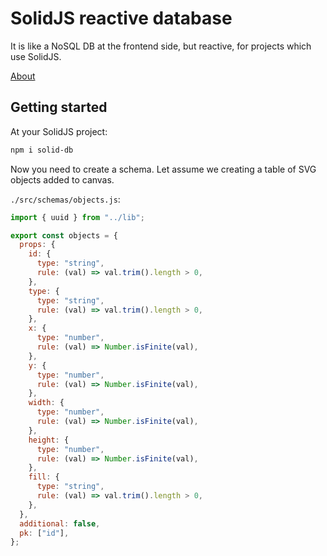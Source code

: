 # SolidJS reactive database

It is like a NoSQL DB at the frontend side, but reactive, for projects which use SolidJS.

[About](./docs/ABOUT.md)

## Getting started

At your SolidJS project:

```bash
npm i solid-db
```

Now you need to create a schema. Let assume we creating a table of SVG objects added to canvas.

`./src/schemas/objects.js`:

```js
import { uuid } from "../lib";

export const objects = {
  props: {
    id: {
      type: "string",
      rule: (val) => val.trim().length > 0,
    },
    type: {
      type: "string",
      rule: (val) => val.trim().length > 0,
    },
    x: {
      type: "number",
      rule: (val) => Number.isFinite(val),
    },
    y: {
      type: "number",
      rule: (val) => Number.isFinite(val),
    },
    width: {
      type: "number",
      rule: (val) => Number.isFinite(val),
    },
    height: {
      type: "number",
      rule: (val) => Number.isFinite(val),
    },
    fill: {
      type: "string",
      rule: (val) => val.trim().length > 0,
    },
  },
  additional: false,
  pk: ["id"],
};
```

